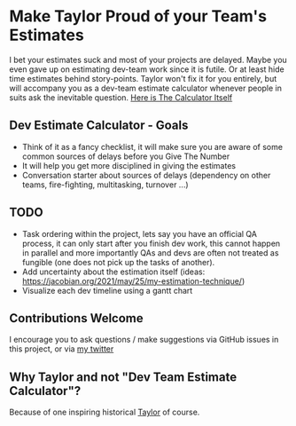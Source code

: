 # Make Taylor Proud of your Team's Estimates
I bet your estimates suck and most of your projects are delayed. Maybe you even gave up on estimating dev-team work since it is futile. Or at least hide time estimates behind story-points. Taylor won't fix it for you entirely, but will accompany you as a dev-team estimate calculator whenever people in suits ask the inevitable question.
[Here is The Calculator Itself](https://share.streamlit.io/piotrzakrzewski/taylor/main/taylor.py)

## Dev Estimate Calculator - Goals
- Think of it as a fancy checklist, it will make sure you are aware of some common sources of delays before you Give The Number
- It will help you get more disciplined in giving the estimates
- Conversation starter about sources of delays (dependency on other teams, fire-fighting, multitasking, turnover ...)

## TODO
- Task ordering within the project, lets say you have an official QA process, it can only start after you finish dev work, this cannot happen in parallel and more importantly QAs and devs are often not treated as fungible (one does not pick up the tasks of another).
- Add uncertainty about the estimation itself (ideas: https://jacobian.org/2021/may/25/my-estimation-technique/)
- Visualize each dev timeline using a gantt chart

## Contributions Welcome
I encourage you to ask questions / make suggestions via GitHub issues in this project, or via [my twitter](https://twitter.com/pmzakrzewski)

## Why Taylor and not "Dev Team Estimate Calculator"?
Because of one inspiring historical [Taylor](https://en.wikipedia.org/wiki/Frederick_Winslow_Taylor) of course.
